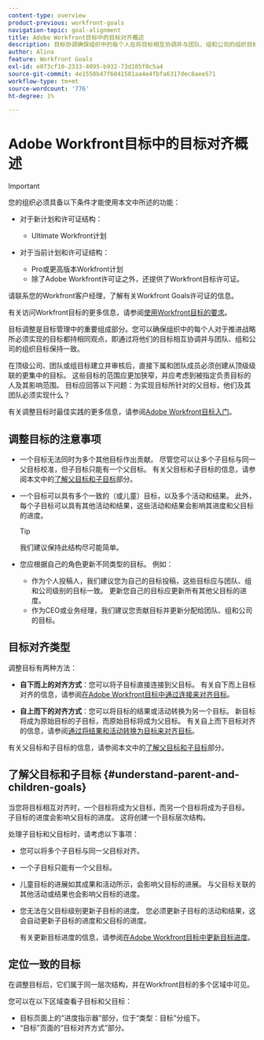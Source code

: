 ```yaml
---
content-type: overview
product-previous: workfront-goals
navigation-topic: goal-alignment
title: Adobe Workfront目标中的目标对齐概述
description: 目标协调确保组织中的每个人在将目标相互协调并与团队、组和公司的组织目标协调起来后必须实现的目标上保持一致。
author: Alina
feature: Workfront Goals
exl-id: e073cf10-2333-4095-b932-73d105f0c5a4
source-git-commit: 4e1558b47f6041501aa4e4fbfa6317dec8aee571
workflow-type: tm+mt
source-wordcount: '776'
ht-degree: 1%

---
```


# Adobe Workfront目标中的目标对齐概述

<!--Audited P&P only: 4/2025-->

>[!IMPORTANT]
>
>您的组织必须具备以下条件才能使用本文中所述的功能：
>
>* 对于新计划和许可证结构：
>
>   * Ultimate Workfront计划
>    
>* 对于当前计划和许可证结构：
>
>   * Pro或更高版本Workfront计划
>   * 除了Adobe Workfront许可证之外，还提供了Workfront目标许可证。
>
>请联系您的Workfront客户经理，了解有关Workfront Goals许可证的信息。
> 
>有关访问Workfront目标的更多信息，请参阅[使用Workfront目标的要求](/help/quicksilver/workfront-goals/goal-management/access-needed-for-wf-goals.md)。


目标调整是目标管理中的重要组成部分。您可以确保组织中的每个人对于推进战略所必须实现的目标都持相同观点，即通过将他们的目标相互协调并与团队、组和公司的组织目标保持一致。

在顶级公司、团队或组目标建立并审核后，直接下属和团队成员必须创建从顶级级联的更集中的目标。 这些目标的范围应更加狭窄，并应考虑到被指定负责目标的人及其影响范围。 目标应回答以下问题：为实现目标所针对的父目标，他们及其团队必须实现什么？

有关调整目标时最佳实践的更多信息，请参阅[Adobe Workfront目标入门](../../workfront-goals/goal-management/getting-started-with-wf-goals.md)。

## 调整目标的注意事项

* 一个目标无法同时为多个其他目标作出贡献。 尽管您可以让多个子目标与同一父目标校准，但子目标只能有一个父目标。 有关父目标和子目标的信息，请参阅本文中的[了解父目标和子目标](#understand-parent-and-children-goals)部分。
* 一个目标可以具有多个一致的（或儿童）目标，以及多个活动和结果。 此外，每个子目标可以具有其他活动和结果，这些活动和结果会影响其进度和父目标的进度。

  >[!TIP]
  >
  >我们建议保持此结构尽可能简单。

* 您应根据自己的角色更新不同类型的目标。 例如：

   * 作为个人投稿人，我们建议您为自己的目标投稿，这些目标应与团队、组和公司级别的目标一致。 更新您自己的目标应更新所有其他父目标的进度。
   * 作为CEO或业务经理，我们建议您贡献目标并更新分配给团队、组和公司的目标。

## 目标对齐类型

调整目标有两种方法：

* **自下而上的对齐方式**：您可以将子目标直接连接到父目标。 有关自下而上目标对齐的信息，请参阅[在Adobe Workfront目标中通过连接来对齐目标](../../workfront-goals/goal-alignment/align-goals-by-connecting-them.md)。

* **自上而下的对齐方式**：您可以将目标的结果或活动转换为另一个目标。 新目标将成为原始目标的子目标，而原始目标将成为父目标。 有关自上而下目标对齐的信息，请参阅[通过将结果和活动转换为目标来对齐目标](../../workfront-goals/goal-alignment/align-goals-by-converting-results-activities.md)。

有关父目标和子目标的信息，请参阅本文中的[了解父目标和子目标](#understand-parent-and-children-goals)部分。

## 了解父目标和子目标 {#understand-parent-and-children-goals}

当您将目标相互对齐时，一个目标将成为父目标，而另一个目标将成为子目标。 子目标的进度会影响父目标的进度。 这将创建一个目标层次结构。

处理子目标和父目标时，请考虑以下事项：

* 您可以将多个子目标与同一父目标对齐。
* 一个子目标只能有一个父目标。
* 儿童目标的进展如其成果和活动所示，会影响父目标的进展。 与父目标关联的其他活动或结果也会影响父目标的进度。
* 您无法在父目标级别更新子目标的进度。 您必须更新子目标的活动和结果，这会自动更新子目标的进度和父目标的进度。

  有关更新目标进度的信息，请参阅[在Adobe Workfront目标中更新目标进度](../../workfront-goals/goal-review-and-workfront-goals-sections/check-in-goals.md)。

## 定位一致的目标

在调整目标后，它们属于同一层次结构，并在Workfront目标的多个区域中可见。

<!--
* In the Production enviroment, you can view children and parent goals in the following areas:

    * The Goal Details panel
    * Goal List
    * Goal Alignment section
    * Check-in section
    * Pulse section
    * You can view all the parent goals of a goal in the Goal Hierarchy field of a Project or Goal report.
-->
您可以在以下区域查看子目标和父目标：

* 目标页面上的“进度指示器”部分，位于“类型：目标”分组下。
* “目标”页面的“目标对齐方式”部分。




